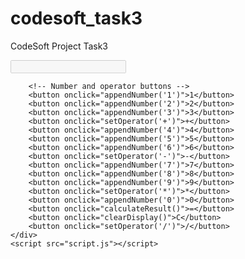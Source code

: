 # codesoft_task3
CodeSoft Project Task3
<!DOCTYPE html>
<html lang="en">
<head>
    <meta charset="UTF-8">
    <meta name="viewport" content="width=device-width, initial-scale=1.0">
    <title>Simple Calculator</title>
    <link rel="stylesheet" href="styles.css">
</head>
<body>
    <div class="calculator">
        <!-- Display area -->
        <input type="text" id="display" disabled>
        
        <!-- Number and operator buttons -->
        <button onclick="appendNumber('1')">1</button>
        <button onclick="appendNumber('2')">2</button>
        <button onclick="appendNumber('3')">3</button>
        <button onclick="setOperator('+')">+</button>
        <button onclick="appendNumber('4')">4</button>
        <button onclick="appendNumber('5')">5</button>
        <button onclick="appendNumber('6')">6</button>
        <button onclick="setOperator('-')">-</button>
        <button onclick="appendNumber('7')">7</button>
        <button onclick="appendNumber('8')">8</button>
        <button onclick="appendNumber('9')">9</button>
        <button onclick="setOperator('*')">*</button>
        <button onclick="appendNumber('0')">0</button>
        <button onclick="calculateResult()">=</button>
        <button onclick="clearDisplay()">C</button>
        <button onclick="setOperator('/')">/</button>
    </div>
    <script src="script.js"></script>
</body>
</html>
